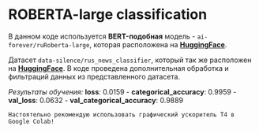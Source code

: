 # ROBERTA-large classification

В данном коде используется **BERT-подобная** модель - `ai-forever/ruRoberta-large`, которая расположена на **[HuggingFace](https://huggingface.co/ai-forever/ruRoberta-large)**. 

Датасет `data-silence/rus_news_classifier`, который так же расположен на **[HuggingFace](https://huggingface.co/datasets/data-silence/rus_news_classifier)**. В коде проведена дополнительная обработка и фильтраций данных из представленного датасета. 

*Результаты обучения:*  **loss**: 0.0159 - **categorical_accuracy**: 0.9959 - **val_loss**: 0.0632 - **val_categorical_accuracy**: 0.9889

    Настоятельно рекомендую использовать графический ускоритель T4 в Google Colab!
